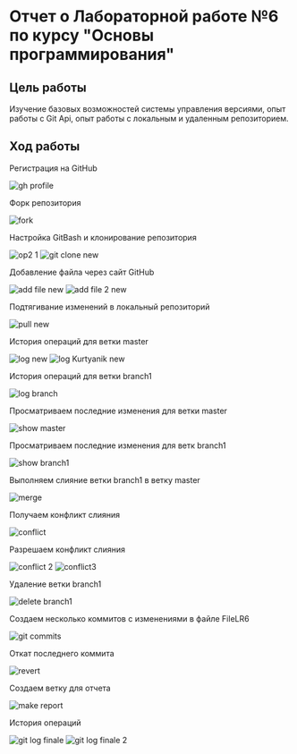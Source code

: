 # Отчет о Лабораторной работе №6 по курсу "Основы программирования"
## Цель работы 
Изучение базовых возможностей системы управления версиями, опыт работы с Git Api, опыт работы с локальным и удаленным репозиторием.
## Ход работы
Регистрация на GitHub

![gh profile](https://github.com/VadimBobrovnikov/LR6/assets/113441223/96abb27e-23be-4ba1-9d8e-a5498293894e)

Форк репозитория

![fork](https://github.com/VadimBobrovnikov/LR6/assets/113441223/2af99b0b-8731-456d-90f3-971828aa5536)

Настройка GitBash и клонирование репозитория

![op2 1](https://github.com/VadimBobrovnikov/LR6/assets/113441223/9ac0ae8f-f739-49bf-85fa-24e7b22825c8)
![git clone new](https://github.com/VadimBobrovnikov/LR6/assets/113441223/f7693db5-739a-4553-812e-5ff027703824)

Добавление файла через сайт GitHub

![add file new](https://github.com/VadimBobrovnikov/LR6/assets/113441223/23acb05b-08d7-4acc-b728-063fec56e50a)
![add file 2 new](https://github.com/VadimBobrovnikov/LR6/assets/113441223/51d21432-c9e0-4d24-aa56-7aca56364231)

Подтягивание изменений в локальный репозиторий

![pull new](https://github.com/VadimBobrovnikov/LR6/assets/113441223/69fcd19e-70a0-4dec-8178-6ac70779fb06)

История операций для ветки master

![log new](https://github.com/VadimBobrovnikov/LR6/assets/113441223/19e51f52-9a2b-46ba-938f-43fc9e5adc0c)
![log Kurtyanik new](https://github.com/VadimBobrovnikov/LR6/assets/113441223/1a3736fb-8ad1-4892-8732-fc58cf10c276)

История операций для ветки branch1

![log branch](https://github.com/VadimBobrovnikov/LR6/assets/113441223/9953341c-b83d-42c9-9e37-ef9b6852bfeb)

Просматриваем последние изменения для ветки master

![show master](https://github.com/VadimBobrovnikov/LR6/assets/113441223/2d814dd8-80c4-4a98-8a4f-ca352060e9f9)

Просматриваем последние изменения для ветк branch1

![show branch1](https://github.com/VadimBobrovnikov/LR6/assets/113441223/b72bc783-365c-4e53-a0e0-56738b858670)

Выполняем слияние ветки branch1 в ветку master

![merge](https://github.com/VadimBobrovnikov/LR6/assets/113441223/ec24bbb2-9921-4584-aff4-cd8f87bdabde)

Получаем конфликт слияния

![conflict](https://github.com/VadimBobrovnikov/LR6/assets/113441223/4bf28f82-76c2-47cb-b6a7-43f0f0e3cdbb)

Разрешаем конфликт слияния 

![conflict 2](https://github.com/VadimBobrovnikov/LR6/assets/113441223/62cfb2cd-6f2b-42e3-b819-a8637a1af4ed)
![conflict3](https://github.com/VadimBobrovnikov/LR6/assets/113441223/f99c8157-fae6-4356-9548-ec34d056fabb)

Удаление ветки branch1 

![delete branch1](https://github.com/VadimBobrovnikov/LR6/assets/113441223/cee9123b-6a5f-447f-b41d-10e3b9245503)

Создаем несколько коммитов с изменениями в файле FileLR6

![git commits](https://github.com/VadimBobrovnikov/LR6/assets/113441223/1a1a5416-c138-4c3d-bd1e-f03f6e2d0e9d)

Откат последнего коммита

![revert](https://github.com/VadimBobrovnikov/LR6/assets/113441223/adf59f6f-c308-400c-b8b4-d5ac77e4b012)

Создаем ветку для отчета

![make report](https://github.com/VadimBobrovnikov/LR6/assets/113441223/a2ee38d5-aeb5-4b39-a7ee-bfcdefa630b1)

История операций

![git log finale](https://github.com/VadimBobrovnikov/LR6/assets/113441223/d1cfffe8-01e2-46d7-8a4f-40795c7d26c0)
![git log finale 2](https://github.com/VadimBobrovnikov/LR6/assets/113441223/94e4fe7e-82fd-452a-af7f-6d67611d8eea)



